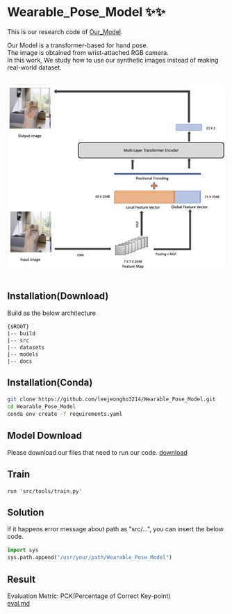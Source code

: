 # Wearable_Pose_Model ✨✨


This is our research code of [Our_Model](docs/2022_KSCI.pdf). 

Our Model is a transformer-based for hand pose.</br>
The image is obtained from wrist-attached RGB camera.</br>
In this work, We study how to use our synthetic images instead of making real-world dataset.</br></br>

 <img src="docs/model.png" width="650"> </br></br>

## Installation(Download)</br>
Build as the below architecture 
```
{$ROOT}
|-- build
|-- src
|-- datasets
|-- models
|-- docs
```

## Installation(Conda)</br>
```bash
git clone https://github.com/leejeongho3214/Wearable_Pose_Model.git
cd Wearable_Pose_Model
conda env create -f requirements.yaml
```

## Model Download</br>
Please download our files that need to run our code. [download](https://dkuniv-my.sharepoint.com/:f:/g/personal/72210297_dankook_ac_kr/Em6dacaP1AlNmTAmaBbX2osBxkTx8km8k7BeHT2d-TWF5A?e=poqt1A)

## Train</br>
```
run 'src/tools/train.py'
```

## Solution</br>
If it happens error message about path as "src/...", you can insert the below code.
```python
import sys
sys.path.append("/usr/your/path/Wearable_Pose_Model")
```
## Result</br>
Evaluation Metric: PCK(Percentage of Correct Key-point) </br>
[eval.md](#docs/Evaluation.md)
